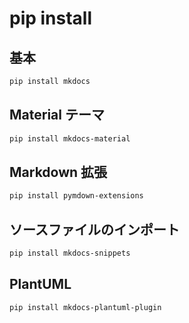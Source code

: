 # pip install

## 基本

```sh
pip install mkdocs
```

## Material テーマ

```sh
pip install mkdocs-material
```

## Markdown 拡張

```sh
pip install pymdown-extensions
```

## ソースファイルのインポート

```sh
pip install mkdocs-snippets
```

## PlantUML

```sh
pip install mkdocs-plantuml-plugin
```
